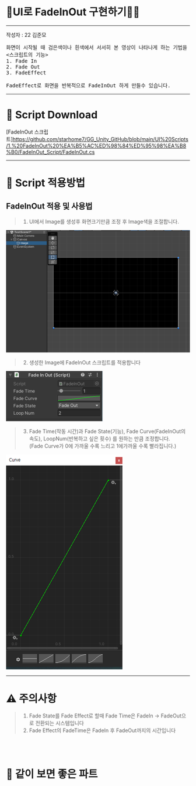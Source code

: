 # 🚶UI로 FadeInOut 구현하기🚶‍♂️

---
작성자 : 22 김준모
<pre>
화면이 시작될 때 검은색이나 흰색에서 서서히 본 영상이 나타나게 하는 기법을 Fade In이라고 하며, 장면이 끝날 때 검은색이나 흰색으로 서서히 바뀌는 것을 Fade Out이라고 합니다.
<스크립트의 기능>
1. Fade In
2. Fade Out
3. FadeEffect

FadeEffect로 화면을 반복적으로 FadeInOut 하게 만들수 있습니다. 
</pre>

---

# 📓 Script Download

[FadeInOut 스크립트]https://github.com/starhome7/GG_Unity_GitHub/blob/main/UI%20Scripts/1.%20FadeInOut%20%EA%B5%AC%ED%98%84%ED%95%98%EA%B8%B0/FadeInOut_Script/FadeInOut.cs
<br>

---

# 📝 Script 적용방법

## FadeInOut 적용 및 사용법

>1. UI에서 Image를 생성후 화면크기만큼 조정 후 Image색을 조절합니다.

![image](./FadeInOut_Pic/Fade1.PNG)

>2. 생성한 Image에 FadeInOut 스크립트를 적용합니다
 
![image](./FadeInOut_Pic/Fade2.PNG)

>3. Fade Time(작동 시간)과 Fade State(기능), Fade Curve(FadeInOut의 속도), LoopNum(반복하고 싶은 횟수) 를 원하는 만큼 조정합니다.<br>
(Fade Curve가 0에 가까울 수록 느리고 1에가까울 수록 빨라집니다.)

![image](./FadeInOut_Pic/Fade3.png)


---

# ⚠️ 주의사항

>1. Fade State를 Fade Effect로 할때 Fade Time은 FadeIn -> FadeOut으로 전환되는 시스템입니다
>2. Fade Effect의 FadeTime은 FadeIn 후 FadeOut까지의 시간입니다

<br><br>

# 🤝 같이 보면 좋은 파트
